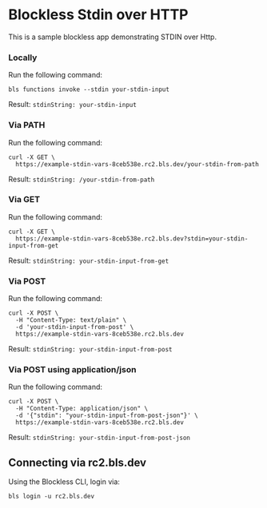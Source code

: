 # Blockless Stdin over HTTP

This is a sample blockless app demonstrating STDIN over Http.

### Locally

Run the following command:

`bls functions invoke --stdin your-stdin-input`

Result:
`stdinString: your-stdin-input`

### Via PATH

Run the following command:

```
curl -X GET \
  https://example-stdin-vars-8ceb538e.rc2.bls.dev/your-stdin-from-path
```

Result:
`stdinString: /your-stdin-from-path`

### Via GET

Run the following command:

```
curl -X GET \
  https://example-stdin-vars-8ceb538e.rc2.bls.dev?stdin=your-stdin-input-from-get
```

Result:
`stdinString: your-stdin-input-from-get`

### Via POST

Run the following command:

```
curl -X POST \
  -H "Content-Type: text/plain" \
  -d 'your-stdin-input-from-post' \
  https://example-stdin-vars-8ceb538e.rc2.bls.dev
```

Result:
`stdinString: your-stdin-input-from-post`

### Via POST using application/json

Run the following command:

```
curl -X POST \
  -H "Content-Type: application/json" \
  -d '{"stdin": "your-stdin-input-from-post-json"}' \
  https://example-stdin-vars-8ceb538e.rc2.bls.dev
```

Result:
`stdinString: your-stdin-input-from-post-json`

## Connecting via rc2.bls.dev

Using the Blockless CLI, login via:

`bls login -u rc2.bls.dev`